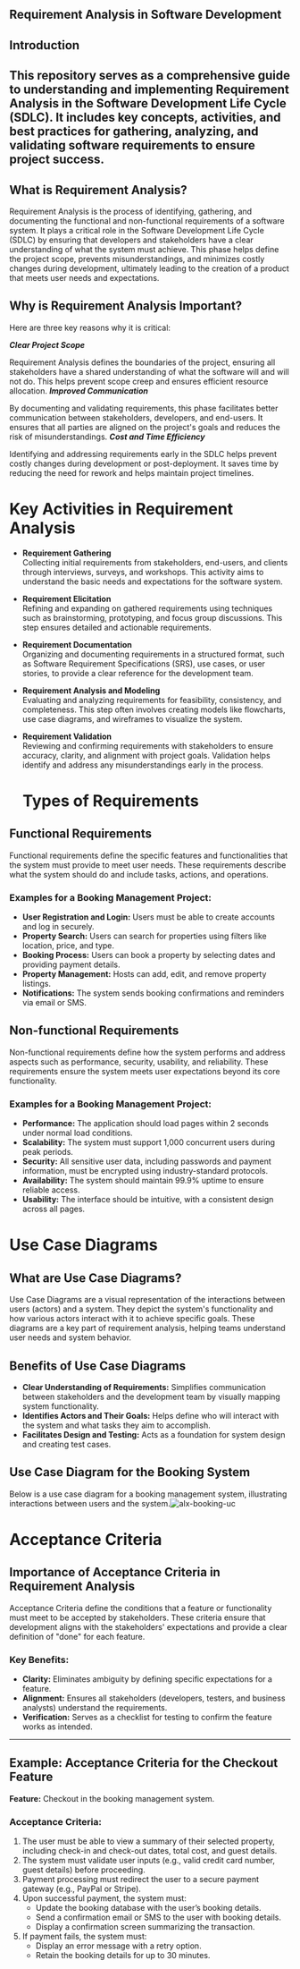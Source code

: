## Requirement Analysis in Software Development  

## Introduction  
This repository serves as a comprehensive guide to understanding and implementing Requirement Analysis in the   Software Development Life Cycle (SDLC). It includes key concepts, activities, and best practices for gathering,   analyzing, and validating software requirements to ensure project success.  
---   
## What is Requirement Analysis?  

Requirement Analysis is the process of identifying, gathering, and documenting the functional and non-functional   requirements of a software system. It plays a critical role in the Software Development Life Cycle (SDLC) by    ensuring that developers and stakeholders have a clear understanding of what the system must achieve. This phase    helps define the project scope, prevents misunderstandings, and minimizes costly changes during    development, ultimately leading to the creation of a product that meets user needs and expectations.  

## Why is Requirement Analysis Important?   

Here are three key reasons why it is critical:  

***Clear Project Scope***  

Requirement Analysis defines the boundaries of the project, ensuring all stakeholders have a shared understanding of what the software will and will not do. This helps prevent scope creep and ensures efficient resource allocation.
***Improved Communication***  

By documenting and validating requirements, this phase facilitates better communication between stakeholders, developers, and end-users. It ensures that all parties are aligned on the project's goals and reduces the risk of misunderstandings.
***Cost and Time Efficiency***  

Identifying and addressing requirements early in the SDLC helps prevent costly changes during development or post-deployment. It saves time by reducing the need for rework and helps maintain project timelines.

# Key Activities in Requirement Analysis   

- **Requirement Gathering**  
  Collecting initial requirements from stakeholders, end-users, and clients through interviews, surveys, and workshops. This activity aims to understand the basic needs and expectations for the software system.

- **Requirement Elicitation**  
  Refining and expanding on gathered requirements using techniques such as brainstorming, prototyping, and focus group discussions. This step ensures detailed and actionable requirements.

- **Requirement Documentation**  
  Organizing and documenting requirements in a structured format, such as Software Requirement Specifications (SRS), use cases, or user stories, to provide a clear reference for the development team.

- **Requirement Analysis and Modeling**  
  Evaluating and analyzing requirements for feasibility, consistency, and completeness. This step often involves creating models like flowcharts, use case diagrams, and wireframes to visualize the system.

- **Requirement Validation**  
  Reviewing and confirming requirements with stakeholders to ensure accuracy, clarity, and alignment with project goals. Validation helps identify and address any misunderstandings early in the process.


  # Types of Requirements  

## Functional Requirements  
Functional requirements define the specific features and functionalities that the system must provide to meet user needs. These requirements describe what the system should do and include tasks, actions, and operations.  

### Examples for a Booking Management Project:  
- **User Registration and Login:** Users must be able to create accounts and log in securely.  
- **Property Search:** Users can search for properties using filters like location, price, and type.  
- **Booking Process:** Users can book a property by selecting dates and providing payment details.  
- **Property Management:** Hosts can add, edit, and remove property listings.  
- **Notifications:** The system sends booking confirmations and reminders via email or SMS.  

## Non-functional Requirements  
Non-functional requirements define how the system performs and address aspects such as performance, security, usability, and reliability. These requirements ensure the system meets user expectations beyond its core functionality.  

### Examples for a Booking Management Project:  
- **Performance:** The application should load pages within 2 seconds under normal load conditions.  
- **Scalability:** The system must support 1,000 concurrent users during peak periods.  
- **Security:** All sensitive user data, including passwords and payment information, must be encrypted using industry-standard protocols.  
- **Availability:** The system should maintain 99.9% uptime to ensure reliable access.  
- **Usability:** The interface should be intuitive, with a consistent design across all pages.  


# Use Case Diagrams  

## What are Use Case Diagrams?  
Use Case Diagrams are a visual representation of the interactions between users (actors) and a system. They depict the system's functionality and how various actors interact with it to achieve specific goals. These diagrams are a key part of requirement analysis, helping teams understand user needs and system behavior.

## Benefits of Use Case Diagrams  
- **Clear Understanding of Requirements:** Simplifies communication between stakeholders and the development team by visually mapping system functionality.  
- **Identifies Actors and Their Goals:** Helps define who will interact with the system and what tasks they aim to accomplish.  
- **Facilitates Design and Testing:** Acts as a foundation for system design and creating test cases.  

## Use Case Diagram for the Booking System  
Below is a use case diagram for a booking management system, illustrating interactions between users and the system.![alx-booking-uc](https://github.com/user-attachments/assets/6ebaa8b6-8727-4070-a7eb-891464a091e1)


# Acceptance Criteria  

## Importance of Acceptance Criteria in Requirement Analysis  
Acceptance Criteria define the conditions that a feature or functionality must meet to be accepted by stakeholders. These criteria ensure that development aligns with the stakeholders' expectations and provide a clear definition of "done" for each feature.  

### Key Benefits:  
- **Clarity:** Eliminates ambiguity by defining specific expectations for a feature.  
- **Alignment:** Ensures all stakeholders (developers, testers, and business analysts) understand the requirements.  
- **Verification:** Serves as a checklist for testing to confirm the feature works as intended.  

---

## Example: Acceptance Criteria for the Checkout Feature  

**Feature:** Checkout in the booking management system.  

### Acceptance Criteria:  
1. The user must be able to view a summary of their selected property, including check-in and check-out dates, total cost, and guest details.  
2. The system must validate user inputs (e.g., valid credit card number, guest details) before proceeding.  
3. Payment processing must redirect the user to a secure payment gateway (e.g., PayPal or Stripe).  
4. Upon successful payment, the system must:  
   - Update the booking database with the user’s booking details.  
   - Send a confirmation email or SMS to the user with booking details.  
   - Display a confirmation screen summarizing the transaction.  
5. If payment fails, the system must:  
   - Display an error message with a retry option.  
   - Retain the booking details for up to 30 minutes.  